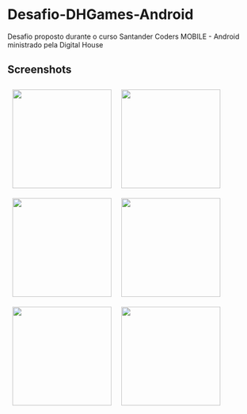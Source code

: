 # Desafio-DHGames-Android

Desafio proposto durante o curso Santander Coders MOBILE - Android ministrado pela Digital House

## Screenshots

<img src="https://i.imgur.com/oIEviDm.jpg" align="left"
width="200" hspace="10" vspace="10">

<img src="https://i.imgur.com/R53CIcE.jpg" align="left"
width="200" hspace="10" vspace="10">

<img src="https://i.imgur.com/lhLecKw.jpg" align="left"
width="200" hspace="10" vspace="10">

<img src="https://i.imgur.com/ClUyZBN.jpg" align="left"
width="200" hspace="10" vspace="10">

<img src="https://i.imgur.com/s5d6mUJ.jpg" align="left"
width="200" hspace="10" vspace="10">

<img src="https://i.imgur.com/S166QQN.jpg" align="left"
width="200" hspace="10" vspace="10">
